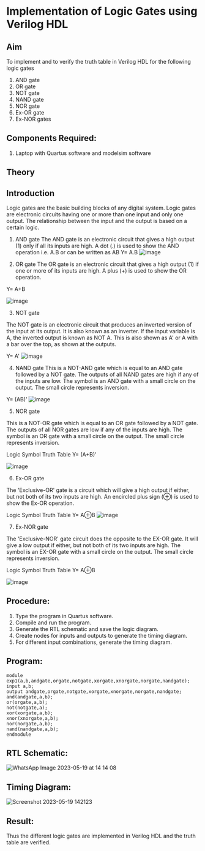 # Implementation of Logic Gates using Verilog HDL
## Aim
To implement and to verify the truth table in Verilog HDL for the following logic gates 
1.	AND gate
2.	 OR gate
3.	 NOT gate 
4.	 NAND gate
5.	 NOR gate
6.	 Ex-OR gate
7.	 Ex-NOR gates 

## Components Required:
1.	Laptop with Quartus software and modelsim software

## Theory
## Introduction
Logic gates are the basic building blocks of any digital system. Logic gates are electronic circuits having one or more than one input and only one output. The relationship between the input and the output is based on a certain logic. 


1) AND gate
The AND gate is an electronic circuit that gives a high output (1) only if all its inputs are high. A dot (.) is used to show the AND operation i.e. A.B or can be written as AB
	Y= A.B
![image](https://github.com/rvinifa/ex1final/assets/133735746/0b3bb617-91e2-48cb-b076-0ee1a72e0479)

  





2) OR gate
The OR gate is an electronic circuit that gives a high output (1) if one or more of its inputs are high. A plus (+) is used to show the OR operation.

  Y= A+B

![image](https://github.com/rvinifa/ex1final/assets/133735746/68debf78-a4f1-47a5-9dba-0220a8c3f537)
 




3) NOT gate

The NOT gate is an electronic circuit that produces an inverted version of the input at its output. It is also known as an inverter. If the input variable is A, the inverted output is known as NOT A. This is also shown as A' or A with a bar over the top, as shown at the outputs.

Y= A'
![image](https://github.com/rvinifa/ex1final/assets/133735746/bfb047a9-0077-4164-bd7d-3972a1b5f997)


 




4) NAND gate
This is a NOT-AND gate which is equal to an AND gate followed by a NOT gate. The outputs of all NAND gates are high if any of the inputs are low. The symbol is an AND gate with a small circle on the output. The small circle represents inversion.

Y= (AB)’
![image](https://github.com/rvinifa/ex1final/assets/133735746/f103398b-56bf-43d0-a454-c611aa79ce1e)



 



5) NOR gate

This is a NOT-OR gate which is equal to an OR gate followed by a NOT gate. The outputs of all NOR gates are low if any of the inputs are high. The symbol is an OR gate with a small circle on the output. The small circle represents inversion.


Logic Symbol							Truth Table
Y= (A+B)’

 ![image](https://github.com/rvinifa/ex1final/assets/133735746/22a03cab-dc44-4a49-a293-b03dfd4b586e)





6) Ex-OR gate

The 'Exclusive-OR' gate is a circuit which will give a high output if either, but not both of its two inputs are high. An encircled plus sign (⊕) is used to show the Ex-OR operation.


Logic Symbol							Truth Table
Y= A⊕B
![image](https://github.com/rvinifa/ex1final/assets/133735746/cf18ea9e-7d95-4416-bd1d-350141b010c2)

 











7) Ex-NOR gate

The 'Exclusive-NOR' gate circuit does the opposite to the EX-OR gate. It will give a low output if either, but not both of its two inputs are high. The symbol is an EX-OR gate with a small circle on the output. The small circle represents inversion.


Logic Symbol						Truth Table
Y= A⊕B

![image](https://github.com/rvinifa/ex1final/assets/133735746/f5fc7782-e4a7-47d1-b596-394835324213)
 






## Procedure:
1.	Type the program in Quartus software.
2.	Compile and run the program.
3.	Generate the RTL schematic and save the logic diagram.
4.	Create nodes for inputs and outputs to generate the timing diagram.
5.	For different input combinations, generate the timing diagram.

## Program:
```
module exp1(a,b,andgate,orgate,notgate,xorgate,xnorgate,norgate,nandgate);
input a,b;
output andgate,orgate,notgate,xorgate,xnorgate,norgate,nandgate;
and(andgate,a,b);
or(orgate,a,b);
not(notgate,a);
xor(xorgate,a,b);
xnor(xnorgate,a,b);
nor(norgate,a,b);
nand(nandgate,a,b);
endmodule
```


## RTL Schematic:

![WhatsApp Image 2023-05-19 at 14 14 08](https://github.com/lubindher/ex1final/assets/119559904/581b5ab7-fa51-44b0-ba0f-c8621ccfb109)

## Timing Diagram:



![Screenshot 2023-05-19 142123](https://github.com/lubindher/ex1final/assets/119559904/b4dd0f75-4260-4041-bea5-0803747800ed)

## Result:

Thus the different logic gates are implemented in Verilog HDL and the truth table are verified.



